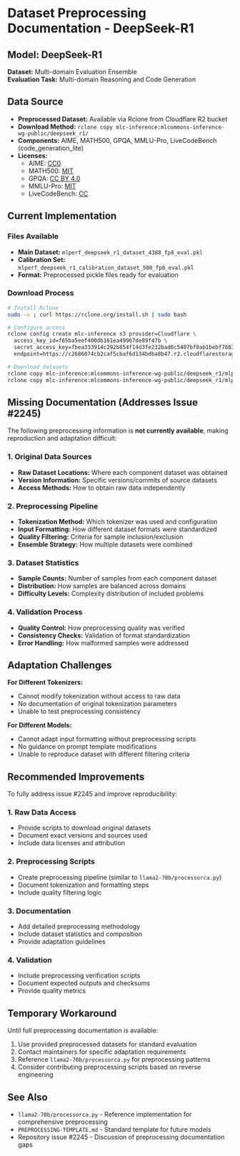 # Dataset Preprocessing Documentation - DeepSeek-R1

## Model: DeepSeek-R1
**Dataset:** Multi-domain Evaluation Ensemble  
**Evaluation Task:** Multi-domain Reasoning and Code Generation

## Data Source
- **Preprocessed Dataset:** Available via Rclone from Cloudflare R2 bucket
- **Download Method:** `rclone copy mlc-inference:mlcommons-inference-wg-public/deepseek_r1/`
- **Components:** AIME, MATH500, GPQA, MMLU-Pro, LiveCodeBench (code_generation_lite)
- **Licenses:** 
  - AIME: [CC0](https://creativecommons.org/public-domain/cc0/)
  - MATH500: [MIT](https://opensource.org/license/mit)
  - GPQA: [CC BY 4.0](https://creativecommons.org/licenses/by/4.0/)
  - MMLU-Pro: [MIT](https://opensource.org/license/mit)
  - LiveCodeBench: [CC](https://creativecommons.org/share-your-work/cclicenses/)

## Current Implementation

### Files Available
- **Main Dataset:** `mlperf_deepseek_r1_dataset_4388_fp8_eval.pkl`
- **Calibration Set:** `mlperf_deepseek_r1_calibration_dataset_500_fp8_eval.pkl`
- **Format:** Preprocessed pickle files ready for evaluation

### Download Process
```bash
# Install Rclone
sudo -v ; curl https://rclone.org/install.sh | sudo bash

# Configure access
rclone config create mlc-inference s3 provider=Cloudflare \
  access_key_id=f65ba5eef400db161ea49967de89f47b \
  secret_access_key=fbea333914c292b854f14d3fe232bad6c5407bf0ab1bebf78833c2b359bdfd2b \
  endpoint=https://c2686074cb2caf5cbaf6d134bdba8b47.r2.cloudflarestorage.com

# Download datasets
rclone copy mlc-inference:mlcommons-inference-wg-public/deepseek_r1/mlperf_deepseek_r1_dataset_4388_fp8_eval.pkl ./ -P
rclone copy mlc-inference:mlcommons-inference-wg-public/deepseek_r1/mlperf_deepseek_r1_calibration_dataset_500_fp8_eval.pkl ./ -P
```

## Missing Documentation (Addresses Issue #2245)

The following preprocessing information is **not currently available**, making reproduction and adaptation difficult:

### 1. Original Data Sources
- **Raw Dataset Locations:** Where each component dataset was obtained
- **Version Information:** Specific versions/commits of source datasets
- **Access Methods:** How to obtain raw data independently

### 2. Preprocessing Pipeline
- **Tokenization Method:** Which tokenizer was used and configuration
- **Input Formatting:** How different dataset formats were standardized
- **Quality Filtering:** Criteria for sample inclusion/exclusion
- **Ensemble Strategy:** How multiple datasets were combined

### 3. Dataset Statistics
- **Sample Counts:** Number of samples from each component dataset
- **Distribution:** How samples are balanced across domains
- **Difficulty Levels:** Complexity distribution of included problems

### 4. Validation Process
- **Quality Control:** How preprocessing quality was verified
- **Consistency Checks:** Validation of format standardization
- **Error Handling:** How malformed samples were addressed

## Adaptation Challenges

**For Different Tokenizers:**
- Cannot modify tokenization without access to raw data
- No documentation of original tokenization parameters
- Unable to test preprocessing consistency

**For Different Models:**
- Cannot adapt input formatting without preprocessing scripts
- No guidance on prompt template modifications
- Unable to reproduce dataset with different filtering criteria

## Recommended Improvements

To fully address issue #2245 and improve reproducibility:

### 1. Raw Data Access
- Provide scripts to download original datasets
- Document exact versions and sources used
- Include data licenses and attribution

### 2. Preprocessing Scripts
- Create preprocessing pipeline (similar to `llama2-70b/processorca.py`)
- Document tokenization and formatting steps
- Include quality filtering logic

### 3. Documentation
- Add detailed preprocessing methodology
- Include dataset statistics and composition
- Provide adaptation guidelines

### 4. Validation
- Include preprocessing verification scripts
- Document expected outputs and checksums
- Provide quality metrics

## Temporary Workaround

Until full preprocessing documentation is available:
1. Use provided preprocessed datasets for standard evaluation
2. Contact maintainers for specific adaptation requirements
3. Reference `llama2-70b/processorca.py` for preprocessing patterns
4. Consider contributing preprocessing scripts based on reverse engineering

## See Also
- `llama2-70b/processorca.py` - Reference implementation for comprehensive preprocessing
- `PREPROCESSING-TEMPLATE.md` - Standard template for future models
- Repository issue #2245 - Discussion of preprocessing documentation gaps